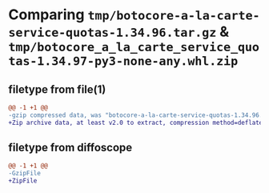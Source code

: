 # Comparing `tmp/botocore-a-la-carte-service-quotas-1.34.96.tar.gz` & `tmp/botocore_a_la_carte_service_quotas-1.34.97-py3-none-any.whl.zip`

## filetype from file(1)

```diff
@@ -1 +1 @@
-gzip compressed data, was "botocore-a-la-carte-service-quotas-1.34.96.tar", last modified: Thu May  2 01:01:40 2024, max compression
+Zip archive data, at least v2.0 to extract, compression method=deflate
```

## filetype from diffoscope

```diff
@@ -1 +1 @@
-GzipFile
+ZipFile
```

